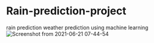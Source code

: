 # Rain-prediction-project
rain prediction weather prediction using machine learning
![Screenshot from 2021-06-21 07-44-54](https://user-images.githubusercontent.com/85062204/122698320-b6c72880-d264-11eb-8500-9b41f28a9885.png)
